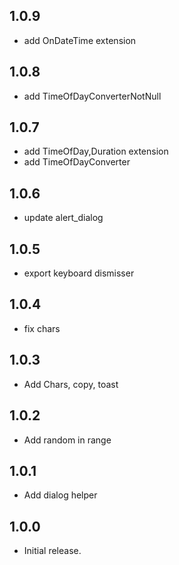 ## 1.0.9
* add OnDateTime extension

## 1.0.8
* add TimeOfDayConverterNotNull

## 1.0.7
* add TimeOfDay,Duration extension
* add TimeOfDayConverter

## 1.0.6
* update alert_dialog

## 1.0.5
* export keyboard dismisser

## 1.0.4
* fix chars

## 1.0.3
* Add Chars, copy, toast

## 1.0.2
* Add random in range

## 1.0.1
* Add dialog helper

## 1.0.0

* Initial release.
